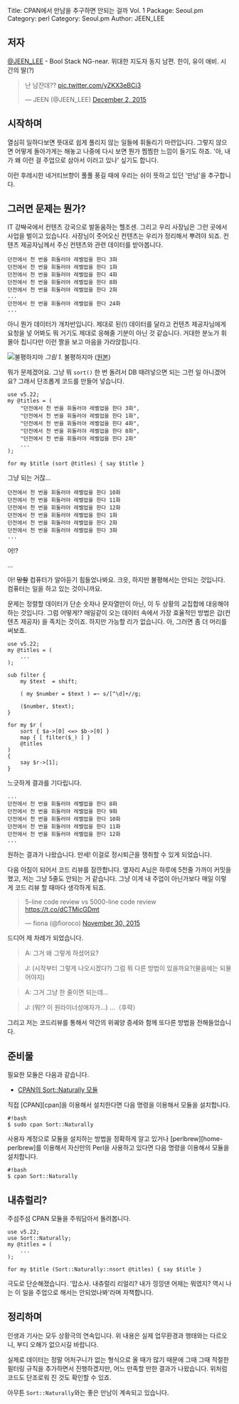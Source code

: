 Title:    CPAN에서 만남을 추구하면 안되는 걸까 Vol. 1
Package:  Seoul.pm
Category: perl
Category: Seoul.pm
Author:   JEEN_LEE

저자
-----

[@JEEN_LEE][twitter-jeenlee] - Bool Stack NG-near. 위대한 지도자 동지 남편.
한이, 유이 애비. 시간의 딸(?)

<blockquote class="twitter-tweet" lang="en"><p lang="ko" dir="ltr">난 남잔데?? <a href="https://t.co/yZKX3eBCi3">pic.twitter.com/yZKX3eBCi3</a></p>&mdash; JEEN (@JEEN_LEE) <a href="https://twitter.com/JEEN_LEE/status/671937657191030785">December 2, 2015</a></blockquote>


시작하며
---------

열심히 일하다보면 뜻대로 쉽게 풀리지 않는 일들에 휘둘리기 마련입니다. 그렇지 않으면 어떻게
돌아가게는 해놓고 나중에 다시 보면 뭔가 찜찜한 느낌이 들기도 하죠. '아, 내가 왜 이런 걸
주업으로 삼아서 이러고 있나' 싶기도 합니다.

이런 후레시한 네거티브향이 풀풀 풍길 때에 우리는 쉬이 뜻하고 있던 '만남'을 추구합니다.


그러면 문제는 뭔가?
--------------------

IT 강<strike>박</strike>국에서 컨텐츠 강국으로 발돋움하는 헬조센. 그리고 우리 사장님은
그런 곳에서 사업을 벌이고 있습니다. 사장님이 줏어오신 컨텐츠는 우리가 정리해서 뿌려야 되죠.
컨텐츠 제공자님께서 주신 컨텐츠와 관련 데이터를 받아봅니다.

    던전에서 천 번을 휘둘러야 레벨업을 한다 3화
    던전에서 천 번을 휘둘러야 레벨업을 한다 1화
    던전에서 천 번을 휘둘러야 레벨업을 한다 4화
    던전에서 천 번을 휘둘러야 레벨업을 한다 8화
    던전에서 천 번을 휘둘러야 레벨업을 한다 2화
    ...
    던전에서 천 번을 휘둘러야 레벨업을 한다 24화
    ...

아니 뭔가 데이터가 개차반입니다. 제대로 된(!) 데이터를 달라고 컨텐츠 제공자님에게 요청을 넣
어봐도 뭐 거기도 제대로 응해줄 기분이 아닌 것 같습니다. 거대한 분노가 휘몰아 칩니다만 이런
짤을 보고 마음을 가라앉힙니다.

![불평하지마][img-1-resize]
*그림 1.* 불평하지마 ([원본][img-1])

뭐가 문제겠어요. 그냥 뭐 `sort()` 한 번 돌려서 DB 때려넣으면 되는 그런 일 아니겠어요?
그래서 단조롭게 코드를 만들어 넣습니다.

    use v5.22;
    my @titles = (
        "던전에서 천 번을 휘둘러야 레벨업을 한다 3화",
        "던전에서 천 번을 휘둘러야 레벨업을 한다 1화",
        "던전에서 천 번을 휘둘러야 레벨업을 한다 4화",
        "던전에서 천 번을 휘둘러야 레벨업을 한다 8화",
        "던전에서 천 번을 휘둘러야 레벨업을 한다 2화"
        ...
    );

    for my $title (sort @titles) { say $title }

그냥 되는 거잖...

    던전에서 천 번을 휘둘러야 레벨업을 한다 10화
    던전에서 천 번을 휘둘러야 레벨업을 한다 11화
    던전에서 천 번을 휘둘러야 레벨업을 한다 12화
    던전에서 천 번을 휘둘러야 레벨업을 한다 1화
    던전에서 천 번을 휘둘러야 레벨업을 한다 2화
    던전에서 천 번을 휘둘러야 레벨업을 한다 3화    
    ...

어!?

...

아! <strike>망할</strike> 컴퓨터가 알아듣기 힘들었나봐요. 크읏, 하지만 불평해서는
안되는 것입니다. 컴퓨터는 일을 하고 있는 것이니까요.

문제는 정렬할 데이터가 단순 숫자나 문자열만이 아닌, 이 두 상황의 교집합에 대응해야 하는
것입니다. 그럼 어떻게!? 매일같이 오는 데이터 속에서 가장 효율적인 방법은 갑(컨텐츠 제공자)
을 족치는 것이죠. 하지만 가능할 리가 없습니다. 아, 그러면 좀 더 머리를 써보죠.

    use v5.22;
    my @titles = (
        ...
    );

    sub filter {
        my $text  = shift;

        ( my $number = $text ) =~ s/[^\d]+//g;

        ($number, $text);
    }

    for my $r (
        sort { $a->[0] <=> $b->[0] }
        map { [ filter($_) ] }
        @titles
    )
    {
        say $r->[1];
    }

느긋하게 결과를 기다립니다.

    ...
    던전에서 천 번을 휘둘러야 레벨업을 한다 8화
    던전에서 천 번을 휘둘러야 레벨업을 한다 9화
    던전에서 천 번을 휘둘러야 레벨업을 한다 10화
    던전에서 천 번을 휘둘러야 레벨업을 한다 11화
    던전에서 천 번을 휘둘러야 레벨업을 한다 12화
    ...

원하는 결과가 나왔습니다. 만세! 이걸로 정시퇴근을 쟁취할 수 있게 되었습니다.

다음 아침이 되어서 코드 리뷰를 잠깐합니다. 옆자리 A님은 하루에 5천줄 가까이 커밋을 했고,
저는 그냥 5줄도 안되는 거 같습니다. 그냥 이게 내 주업이 아닌가보다 매일 이렇게 코드 리뷰
할 때마다 생각하게 되죠.

<blockquote class="twitter-tweet" lang="en"><p lang="en" dir="ltr">5-line code review vs 5000-line code review <a href="https://t.co/dCTMicGDmt">https://t.co/dCTMicGDmt</a></p>&mdash; fiona (@fioroco) <a href="https://twitter.com/fioroco/status/671128541057142784">November 30, 2015</a></blockquote>

드디어 제 차례가 되었습니다.

> A: 그거 왜 그렇게 하셨어요?

> J: (시작부터 그렇게 나오시겠다?) 그럼 뭐 다른 방법이 있을까요?(물음에는 되물어야지)

> A: 그거 그냥 한 줄이면 되는데...

> J: (뭐!? 이 원라이너성애자가...) ...（후략）

그리고 저는 코드리뷰를 통해서 약간의 위궤양 증세와 함께 또다른 방법을 전해들었습니다.


준비물
-------

필요한 모듈은 다음과 같습니다.

- [CPAN의 Sort::Naturally 모듈][cpan-sort-naturally]

직접 [CPAN][cpan]을 이용해서 설치한다면 다음 명령을 이용해서 모듈을 설치합니다.

    #!bash
    $ sudo cpan Sort::Naturally

사용자 계정으로 모듈을 설치하는 방법을 정확하게 알고 있거나
[perlbrew][home-perlbrew]를 이용해서 자신만의 Perl을 사용하고 있다면
다음 명령을 이용해서 모듈을 설치합니다.

    #!bash
    $ cpan Sort::Naturally


내츄럴리?
----------

주섬주섬 CPAN 모듈을 주워담아서 돌려봅니다.

    use v5.22;
    use Sort::Naturally;
    my @titles = (
        ...
    );

    for my $title (Sort::Naturally::nsort @titles) { say $title }

극도로 단순해졌습니다. '맙소사. 내츄럴리 리얼리? 내가 낑낑댄 어제는 뭐였지? 역시 나는
이 일을 주업으로 해서는 안되었나봐'라며 자책합니다.


정리하며
---------

인생과 기사는 모두 상황극의 연속입니다. 위 내용은 실제 업무환경과 행태와는 다르오니, 부디
오해가 없으시길 바랍니다.

실제로 데이터는 정말 어처구니가 없는 형식으로 올 때가 많기 때문에 그때 그때 적절한 필터링
 규칙을 추가하면서 진행하겠지만, 어느 만족할 만한 결과가 나왔습니다. 위처럼 코드도 단조로워
 진 것도 확인할 수 있죠.

아무튼 `Sort::Naturally`와는 좋은 만남이 계속되고 있습니다.


[img-1]:                 2015-12-03-1.png

[img-1-resize]:          2015-12-03-1_r.png

[cpan-sort-naturally]:                   https://metacpan.org/module/Sort::Naturally
[twitter-jeenlee]:                    http://twitter.com/#!/JEEN_LEE
